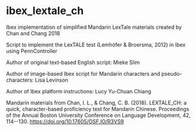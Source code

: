 # ibex_lextale_ch
Ibex implementation of simplified Mandarin LexTale materials created by Chan and Chang 2018

Script to implement the LexTALE test (Lemhöfer & Broersma, 2012) in Ibex using PennController 

Author of original text-based English script: Mieke Slim

Author of image-based Ibex script for Mandarin characters and pseudo-characters: Lisa Levinson

Author of Ibex platform instructions: Lucy Yu-Chuan Chiang

Mandarin materials from Chan, I. L., & Chang, C. B. (2018). LEXTALE_CH: a quick, character-based proficiency test for Mandarin Chinese. Proceedings of the Annual Boston University Conference on Language Development, 42, 114--130. https://doi.org/10.17605/OSF.IO/R3VS9
